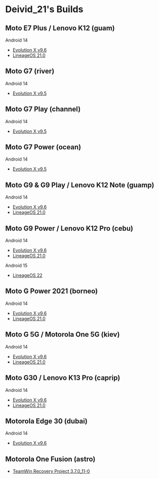 # Deivid_21's Builds

## Moto E7 Plus / Lenovo K12 (guam)

 Android 14
- [Evolution X v9.6](https://github.com/Deivid21/RELEASES/releases/tag/EvolutionX-14.0-20241124-guam-v9.6-Unofficial)
- [LineageOS 21.0](https://github.com/Deivid21/RELEASES/releases/tag/lineage-21.0-20250220-UNOFFICIAL-guam)


## Moto G7 (river)

 Android 14
- [Evolution X v9.5](https://github.com/Deivid21/RELEASES/releases/tag/EvolutionX-14.0-20241014-river-v9.5-Unofficial)


## Moto G7 Play (channel)

 Android 14
- [Evolution X v9.5](https://github.com/Deivid21/RELEASES/releases/tag/EvolutionX-14.0-20241014-channel-v9.5-Unofficial)


## Moto G7 Power (ocean)

 Android 14
- [Evolution X v9.5](https://github.com/Deivid21/RELEASES/releases/tag/EvolutionX-14.0-20241014-ocean-v9.5-Unofficial)


## Moto G9 & G9 Play / Lenovo K12 Note (guamp)

 Android 14
- [Evolution X v9.6](https://github.com/Deivid21/RELEASES/releases/tag/EvolutionX-14.0-20241124-guamp-v9.6-Unofficial)
- [LineageOS 21.0](https://github.com/Deivid21/RELEASES/releases/tag/lineage-21.0-20250220-UNOFFICIAL-guamp)


## Moto G9 Power / Lenovo K12 Pro (cebu)

 Android 14
- [Evolution X v9.6](https://github.com/Deivid21/RELEASES/releases/tag/EvolutionX-14.0-20241123-cebu-v9.6-Unofficial)
- [LineageOS 21.0](https://github.com/Deivid21/RELEASES/releases/tag/lineage-21.0-20250220-UNOFFICIAL-cebu)

 Android 15
- [LineageOS 22](https://github.com/Deivid21/RELEASES/releases/tag/lineage-22.0-20241102-UNOFFICIAL-cebu)


## Moto G Power 2021 (borneo)

 Android 14
- [Evolution X v9.6](https://github.com/Deivid21/RELEASES/releases/tag/EvolutionX-14.0-20241124-borneo-v9.6-Unofficial)
- [LineageOS 21.0](https://github.com/Deivid21/RELEASES/releases/tag/lineage-21.0-20250220-UNOFFICIAL-borneo)


## Moto G 5G / Motorola One 5G (kiev)

 Android 14
- [Evolution X v9.6](https://github.com/Deivid21/RELEASES/releases/tag/EvolutionX-14.0-20241124-kiev-v9.6-Unofficial)
- [LineageOS 21.0](https://github.com/Deivid21/RELEASES/releases/tag/lineage-21.0-20250221-UNOFFICIAL-kiev)


## Moto G30 / Lenovo K13 Pro (caprip)

 Android 14
- [Evolution X v9.6](https://github.com/Deivid21/RELEASES/releases/tag/EvolutionX-14.0-20241124-caprip-v9.6-Unofficial)
- [LineageOS 21.0](https://github.com/Deivid21/RELEASES/releases/tag/lineage-21.0-20250220-UNOFFICIAL-caprip)


## Motorola Edge 30 (dubai)

 Android 14
- [Evolution X v9.6](https://github.com/Deivid21/RELEASES/releases/tag/EvolutionX-14.0-20241124-dubai-v9.6-Unofficial)


## Motorola One Fusion (astro)

- [TeamWin Recovery Project 3.7.0_11-0](https://github.com/Deivid21/RELEASES/releases/tag/twrp-3.7.0_11-0-astro)
